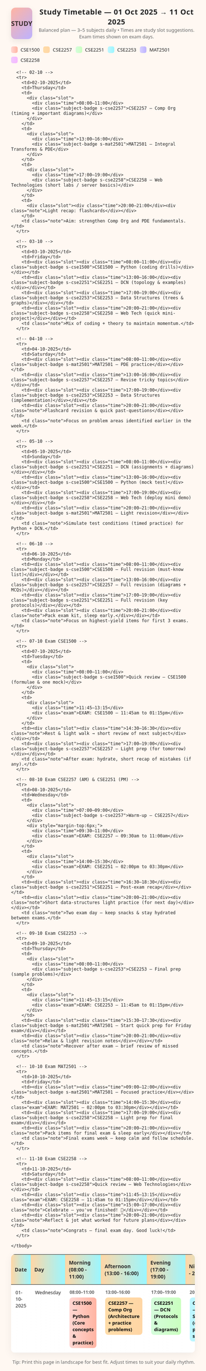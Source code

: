 
<html lang="en">
<head>
<meta charset="utf-8" />
<meta name="viewport" content="width=device-width,initial-scale=1" />
<title>Study Timetable — 01 Oct 2025 to 11 Oct 2025</title>
<style>
  :root{
    --bg:#fff8f2;
    --card:#ffffff;
    --accent1:#ffb4a2;
    --accent2:#ffd6a5;
    --accent3:#caffbf;
    --accent4:#9bf6ff;
    --accent5:#bdb2ff;
    --text:#222;
    --muted:#666;
  }
  html,body{font-family: "Segoe UI", Roboto, Arial; background:var(--bg); color:var(--text); margin:0; padding:20px;}
  .page{max-width:1100px; margin:0 auto;}
  header{display:flex; align-items:center; gap:16px; margin-bottom:18px;}
  .logo{
    width:86px; height:86px; border-radius:12px;
    background:linear-gradient(135deg,var(--accent1),var(--accent5));
    display:flex; align-items:center; justify-content:center;
    box-shadow:0 6px 18px rgba(0,0,0,0.08);
    color:#3b2f2f; font-weight:700; font-size:18px;
  }
  header h1{margin:0; font-size:20px; letter-spacing:0.6px;}
  header p{margin:0; color:var(--muted); font-size:13px;}
  table{width:100%; border-collapse:collapse; table-layout:fixed; background:var(--card); box-shadow:0 6px 24px rgba(0,0,0,0.06); border-radius:10px; overflow:hidden;}
  thead th{background:linear-gradient(90deg, var(--accent2), var(--accent4)); padding:12px 10px; font-size:14px; text-align:left; color:#2b2b2b;}
  thead th.small{width:12%;}
  thead th.medium{width:18%;}
  thead th.large{width:36%;}
  tbody tr{border-bottom:1px solid rgba(0,0,0,0.04);}
  tbody tr:nth-child(odd){background:linear-gradient(90deg, rgba(255,255,255,0.6), rgba(255,255,255,0.4));}
  td{padding:12px; vertical-align:top; font-size:13px;}
  .slot{display:flex; flex-direction:column; gap:6px;}
  .time{font-weight:700; font-size:12px; color:var(--muted);}
  .subject-badge{display:inline-block; padding:6px 8px; border-radius:8px; font-weight:600; font-size:13px; color:#0b0b0b;}
  /* subject colors */
  .s-cse1500{background:linear-gradient(90deg,#ffd7d2,#ffb4a2);}
  .s-cse2257{background:linear-gradient(90deg,#ffdca8,#ffd6a5);}
  .s-cse2251{background:linear-gradient(90deg,#d5fddc,#caffbf);}
  .s-cse2253{background:linear-gradient(90deg,#bff6ff,#9bf6ff);}
  .s-mat2501{background:linear-gradient(90deg,#d7d0ff,#bdb2ff);}
  .s-cse2258{background:linear-gradient(90deg,#f0c8ff,#f7b7ff);}
  .exam{background:#fff3b0; padding:8px; border-radius:8px; font-weight:700; display:inline-block;}
  .note{font-size:12px; color:var(--muted);}
  .legend{display:flex; gap:10px; flex-wrap:wrap; margin:12px 0 18px;}
  .legend .item{display:flex; gap:8px; align-items:center; font-size:13px;}
  .badge-mini{width:18px; height:18px; border-radius:5px; display:inline-block;}
  footer{margin-top:16px; color:var(--muted); font-size:13px; text-align:right;}

  /* print friendly */
  @media print{
    body{padding:6mm; background:#fff;}
    header p, footer{display:none;}
    table{box-shadow:none;}
    thead th{background:#f2f2f2 !important;}
    a{color:inherit;}
  }

  /* responsive */
  @media(max-width:800px){
    header{flex-direction:column; align-items:flex-start; gap:6px;}
    .logo{width:66px;height:66px;font-size:16px;}
    thead th{font-size:12px;}
    td{font-size:12px; padding:10px;}
  }
</style>
</head>
<body>
<div class="page">
  <header>
    <div class="logo">STUDY</div>
    <div>
      <h1>Study Timetable — 01 Oct 2025 → 11 Oct 2025</h1>
      <p>Balanced plan — 3–5 subjects daily • Times are study slot suggestions. Exam times shown on exam days.</p>
    </div>
  </header>

  <div class="legend">
    <div class="item"><span class="badge-mini" style="background:linear-gradient(90deg,#ffd7d2,#ffb4a2)"></span> CSE1500</div>
    <div class="item"><span class="badge-mini" style="background:linear-gradient(90deg,#ffdca8,#ffd6a5)"></span> CSE2257</div>
    <div class="item"><span class="badge-mini" style="background:linear-gradient(90deg,#d5fddc,#caffbf)"></span> CSE2251</div>
    <div class="item"><span class="badge-mini" style="background:linear-gradient(90deg,#bff6ff,#9bf6ff)"></span> CSE2253</div>
    <div class="item"><span class="badge-mini" style="background:linear-gradient(90deg,#d7d0ff,#bdb2ff)"></span> MAT2501</div>
    <div class="item"><span class="badge-mini" style="background:linear-gradient(90deg,#f0c8ff,#f7b7ff)"></span> CSE2258</div>
  </div>

  <table role="table" aria-label="Study timetable">
    <thead>
      <tr>
        <th class="small">Date</th>
        <th class="small">Day</th>
        <th class="medium">Morning (08:00 - 11:00)</th>
        <th class="medium">Afternoon (13:00 - 16:00)</th>
        <th class="medium">Evening (17:00 - 19:00)</th>
        <th class="medium">Night (20:00 - 21:00)</th>
        <th class="large">Exam / Notes</th>
      </tr>
    </thead>
    <tbody>
      <!-- 01-10 -->
      <tr>
        <td>01-10-2025</td>
        <td>Wednesday</td>
        <td>
          <div class="slot">
            <div class="time">08:00–11:00</div>
            <div class="subject-badge s-cse1500">CSE1500 — Python (Core concepts & practice)</div>
          </div>
        </td>
        <td>
          <div class="slot">
            <div class="time">13:00–16:00</div>
            <div class="subject-badge s-cse2257">CSE2257 — Comp Org (Architecture + practice problems)</div>
          </div>
        </td>
        <td>
          <div class="slot">
            <div class="time">17:00–19:00</div>
            <div class="subject-badge s-cse2251">CSE2251 — DCN (Protocols & diagrams)</div>
          </div>
        </td>
        <td>
          <div class="slot">
            <div class="time">20:00–21:00</div>
            <div class="subject-badge s-cse2253">CSE2253 — Data Structures (quick problem set)</div>
          </div>
        </td>
        <td class="note">Goal: cover one theory topic + 1 practice problem per subject.</td>
      </tr>

      <!-- 02-10 -->
      <tr>
        <td>02-10-2025</td>
        <td>Thursday</td>
        <td>
          <div class="slot">
            <div class="time">08:00–11:00</div>
            <div class="subject-badge s-cse2257">CSE2257 — Comp Org (timing + important diagrams)</div>
          </div>
        </td>
        <td>
          <div class="slot">
            <div class="time">13:00–16:00</div>
            <div class="subject-badge s-mat2501">MAT2501 — Integral Transforms & PDE</div>
          </div>
        </td>
        <td>
          <div class="slot">
            <div class="time">17:00–19:00</div>
            <div class="subject-badge s-cse2258">CSE2258 — Web Technologies (short labs / server basics)</div>
          </div>
        </td>
        <td>
          <div class="slot"><div class="time">20:00–21:00</div><div class="note">Light recap: flashcards</div></div>
        </td>
        <td class="note">Aim: strengthen Comp Org and PDE fundamentals.</td>
      </tr>

      <!-- 03-10 -->
      <tr>
        <td>03-10-2025</td>
        <td>Friday</td>
        <td><div class="slot"><div class="time">08:00–11:00</div><div class="subject-badge s-cse1500">CSE1500 — Python (coding drills)</div></div></td>
        <td><div class="slot"><div class="time">13:00–16:00</div><div class="subject-badge s-cse2251">CSE2251 — DCN (topology & examples)</div></div></td>
        <td><div class="slot"><div class="time">17:00–19:00</div><div class="subject-badge s-cse2253">CSE2253 — Data Structures (trees & graphs)</div></div></td>
        <td><div class="slot"><div class="time">20:00–21:00</div><div class="subject-badge s-cse2258">CSE2258 — Web Tech (quick mini-project)</div></div></td>
        <td class="note">Mix of coding + theory to maintain momentum.</td>
      </tr>

      <!-- 04-10 -->
      <tr>
        <td>04-10-2025</td>
        <td>Saturday</td>
        <td><div class="slot"><div class="time">08:00–11:00</div><div class="subject-badge s-mat2501">MAT2501 — PDE practice</div></div></td>
        <td><div class="slot"><div class="time">13:00–16:00</div><div class="subject-badge s-cse2257">CSE2257 — Revise tricky topics</div></div></td>
        <td><div class="slot"><div class="time">17:00–19:00</div><div class="subject-badge s-cse2253">CSE2253 — Data Structures (implementation)</div></div></td>
        <td><div class="slot"><div class="time">20:00–21:00</div><div class="note">Flashcard revision & quick past-questions</div></div></td>
        <td class="note">Focus on problem areas identified earlier in the week.</td>
      </tr>

      <!-- 05-10 -->
      <tr>
        <td>05-10-2025</td>
        <td>Sunday</td>
        <td><div class="slot"><div class="time">08:00–11:00</div><div class="subject-badge s-cse2251">CSE2251 — DCN (assignments + diagrams)</div></div></td>
        <td><div class="slot"><div class="time">13:00–16:00</div><div class="subject-badge s-cse1500">CSE1500 — Python (mock test)</div></div></td>
        <td><div class="slot"><div class="time">17:00–19:00</div><div class="subject-badge s-cse2258">CSE2258 — Web Tech (deploy mini demo)</div></div></td>
        <td><div class="slot"><div class="time">20:00–21:00</div><div class="subject-badge s-mat2501">MAT2501 — Light revision</div></div></td>
        <td class="note">Simulate test conditions (timed practice) for Python + DCN.</td>
      </tr>

      <!-- 06-10 -->
      <tr>
        <td>06-10-2025</td>
        <td>Monday</td>
        <td><div class="slot"><div class="time">08:00–11:00</div><div class="subject-badge s-cse1500">CSE1500 — Full revision (must-know list)</div></div></td>
        <td><div class="slot"><div class="time">13:00–16:00</div><div class="subject-badge s-cse2257">CSE2257 — Full revision (diagrams + MCQs)</div></div></td>
        <td><div class="slot"><div class="time">17:00–19:00</div><div class="subject-badge s-cse2251">CSE2251 — Full revision (key protocols)</div></div></td>
        <td><div class="slot"><div class="time">20:00–21:00</div><div class="note">Pack exam kit, sleep early.</div></div></td>
        <td class="note">Focus on highest-yield items for first 3 exams.</td>
      </tr>

      <!-- 07-10 Exam CSE1500 -->
      <tr>
        <td>07-10-2025</td>
        <td>Tuesday</td>
        <td>
          <div class="slot">
            <div class="time">08:00–11:00</div>
            <div class="subject-badge s-cse1500">Quick review — CSE1500 (formulae & one mock)</div>
          </div>
        </td>
        <td>
          <div class="slot">
            <div class="time">11:45–13:15</div>
            <div class="exam">EXAM: CSE1500 — 11:45am to 01:15pm</div>
          </div>
        </td>
        <td><div class="slot"><div class="time">14:30–16:30</div><div class="note">Rest & light walk → short review of next subject</div></div></td>
        <td><div class="slot"><div class="time">17:00–19:00</div><div class="subject-badge s-cse2257">CSE2257 — Light prep (for tomorrow)</div></div></td>
        <td class="note">After exam: hydrate, short recap of mistakes (if any).</td>
      </tr>

      <!-- 08-10 Exam CSE2257 (AM) & CSE2251 (PM) -->
      <tr>
        <td>08-10-2025</td>
        <td>Wednesday</td>
        <td>
          <div class="slot">
            <div class="time">07:00–09:00</div>
            <div class="subject-badge s-cse2257">Warm-up — CSE2257</div>
          </div>
          <div style="margin-top:6px;">
            <div class="time">09:30–11:00</div>
            <div class="exam">EXAM: CSE2257 — 09:30am to 11:00am</div>
          </div>
        </td>
        <td>
          <div class="slot">
            <div class="time">14:00–15:30</div>
            <div class="exam">EXAM: CSE2251 — 02:00pm to 03:30pm</div>
          </div>
        </td>
        <td><div class="slot"><div class="time">16:30–18:30</div><div class="subject-badge s-cse2251">CSE2251 — Post-exam recap</div></div></td>
        <td><div class="slot"><div class="time">20:00–21:00</div><div class="note">Short data-structures light practice (for next day)</div></div></td>
        <td class="note">Two exam day — keep snacks & stay hydrated between exams.</td>
      </tr>

      <!-- 09-10 Exam CSE2253 -->
      <tr>
        <td>09-10-2025</td>
        <td>Thursday</td>
        <td>
          <div class="slot">
            <div class="time">08:00–11:00</div>
            <div class="subject-badge s-cse2253">CSE2253 — Final prep (sample problems)</div>
          </div>
        </td>
        <td>
          <div class="slot">
            <div class="time">11:45–13:15</div>
            <div class="exam">EXAM: CSE2253 — 11:45am to 01:15pm</div>
          </div>
        </td>
        <td><div class="slot"><div class="time">15:30–17:30</div><div class="subject-badge s-mat2501">MAT2501 — Start quick prep for Friday exam</div></div></td>
        <td><div class="slot"><div class="time">20:00–21:00</div><div class="note">Relax & light revision notes</div></div></td>
        <td class="note">Recover after exam — brief review of missed concepts.</td>
      </tr>

      <!-- 10-10 Exam MAT2501 -->
      <tr>
        <td>10-10-2025</td>
        <td>Friday</td>
        <td><div class="slot"><div class="time">09:00–12:00</div><div class="subject-badge s-mat2501">MAT2501 — Focused practice</div></div></td>
        <td><div class="slot"><div class="time">14:00–15:30</div><div class="exam">EXAM: MAT2501 — 02:00pm to 03:30pm</div></div></td>
        <td><div class="slot"><div class="time">17:00–19:00</div><div class="subject-badge s-cse2258">CSE2258 — Light prep for final exam</div></div></td>
        <td><div class="slot"><div class="time">20:00–21:00</div><div class="note">Pack items for final exam & sleep early</div></div></td>
        <td class="note">Final exams week — keep calm and follow schedule.</td>
      </tr>

      <!-- 11-10 Exam CSE2258 -->
      <tr>
        <td>11-10-2025</td>
        <td>Saturday</td>
        <td><div class="slot"><div class="time">08:00–11:00</div><div class="subject-badge s-cse2258">Quick review — Web Technologies</div></div></td>
        <td><div class="slot"><div class="time">11:45–13:15</div><div class="exam">EXAM: CSE2258 — 11:45am to 01:15pm</div></div></td>
        <td><div class="slot"><div class="time">15:00–17:00</div><div class="note">Celebrate — you've finished! 🎉</div></div></td>
        <td><div class="slot"><div class="time">20:00–21:00</div><div class="note">Reflect & jot what worked for future plans</div></div></td>
        <td class="note">Congrats — final exam day. Good luck!</td>
      </tr>

    </tbody>
  </table>

  <footer>Tip: Print this page in landscape for best fit. Adjust times to suit your daily rhythm.</footer>
</div>
</body>
</html>
